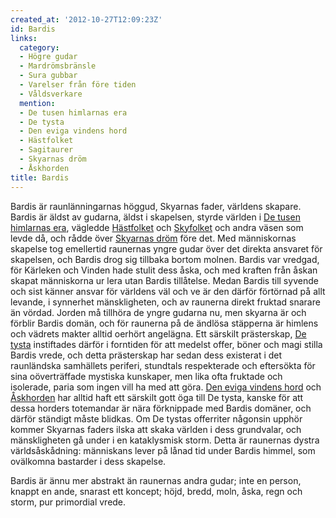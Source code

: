```yaml
---
created_at: '2012-10-27T12:09:23Z'
id: Bardis
links:
  category:
  - Högre gudar
  - Mardrömsbränsle
  - Sura gubbar
  - Varelser från före tiden
  - Våldsverkare
  mention:
  - De tusen himlarnas era
  - De tysta
  - Den eviga vindens hord
  - Hästfolket
  - Sagitaurer
  - Skyarnas dröm
  - Åskhorden
title: Bardis
---
```


Bardis är raunlänningarnas höggud, Skyarnas fader, världens skapare. Bardis är äldst av gudarna,
äldst i skapelsen, styrde världen i [De tusen himlarnas era], vägledde [Hästfolket] och [Skyfolket]
och andra väsen som levde då, och rådde över [Skyarnas dröm] före det. Med människornas skapelse tog
emellertid raunernas yngre gudar över det direkta ansvaret för skapelsen, och Bardis drog sig
tillbaka bortom molnen. Bardis var vredgad, för Kärleken och Vinden hade stulit dess åska, och med
kraften från åskan skapat människorna ur lera utan Bardis tillåtelse. Medan Bardis till syvende och
sist känner ansvar för världens väl och ve är den därför förtörnad på allt levande, i synnerhet
mänskligheten, och av raunerna direkt fruktad snarare än vördad. Jorden må tillhöra de yngre gudarna
nu, men skyarna är och förblir Bardis domän, och för raunerna på de ändlösa stäpperna är himlens och
vädrets makter alltid oerhört angelägna. Ett särskilt prästerskap, [De tysta] instiftades därför i
forntiden för att medelst offer, böner och magi stilla Bardis vrede, och detta prästerskap har sedan
dess existerat i det raunländska samhällets periferi, stundtals respekterade och eftersökta för sina
oöverträffade mystiska kunskaper, men lika ofta fruktade och isolerade, paria som ingen vill ha med
att göra. [Den eviga vindens hord] och [Åskhorden] har alltid haft ett särskilt gott öga till De
tysta, kanske för att dessa horders totemandar är nära förknippade med Bardis domäner, och därför
ständigt måste blidkas. Om De tystas offerriter någonsin upphör kommer Skyarnas faders ilska att
skaka världen i dess grundvalar, och mänskligheten gå under i en kataklysmisk storm. Detta är
raunernas dystra världsåskådning: människans lever på lånad tid under Bardis himmel, som ovälkomna
bastarder i dess skapelse.

Bardis är ännu mer abstrakt än raunernas andra gudar; inte en person, knappt en ande, snarast ett
koncept; höjd, bredd, moln, åska, regn och storm, pur primordial vrede.

  [De tusen himlarnas era]: De_tusen_himlarnas_era
  [Hästfolket]: Hästfolket
  [Skyfolket]: Sagitaurer
  [Skyarnas dröm]: Skyarnas_dröm
  [De tysta]: De_tysta
  [Den eviga vindens hord]: Den_eviga_vindens_hord
  [Åskhorden]: Åskhorden
